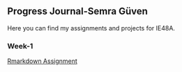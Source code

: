 ## Progress Journal-Semra Güven
Here you can find my assignments and projects for IE48A.
### Week-1
[Rmarkdown Assignment](https://semraguven.github.io/boun01-semraguven/Users/semraguven/Rmarkdown1.html)
